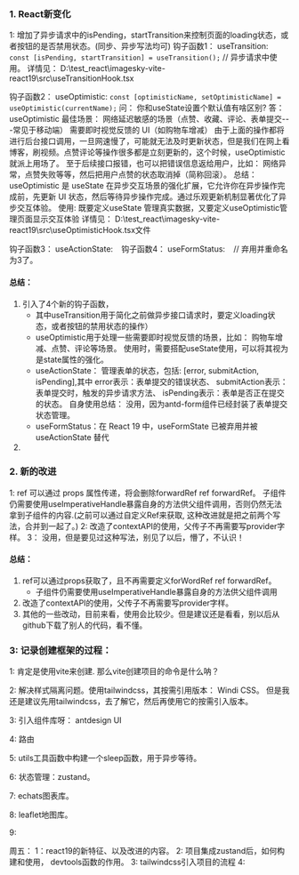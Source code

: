 ### 1. React新变化
1: 增加了异步请求中的isPending，startTransition来控制页面的loading状态，或者按钮的是否禁用状态。(同步、异步写法均可)
钩子函数1： useTransition: `  const [isPending, startTransition] = useTransition(); ` // 异步请求中使用。
详情见： D:\test_react\imagesky-vite-react19\src\useTransitionHook.tsx

钩子函数2： useOptimistic: ` const [optimisticName, setOptimisticName] = useOptimistic(currentName); `
问： 你和useState设置个默认值有啥区别?
答： useOptimistic 最佳场景‌：
网络延迟敏感的场景（点赞、收藏、评论、表单提交---常见于移动端）
需要即时视觉反馈的 UI（如购物车增减）
由于上面的操作都将进行后台接口调用，一旦网速慢了，可能就无法及时更新状态，但是我们在网上看博客，刷视频。点赞评论等操作很多都是立刻更新的，这个时候，useOptimistic 就派上用场了。
至于后续接口报错，也可以把错误信息返给用户，比如： 网络异常，点赞失败等等，然后把用户点赞的状态取消掉（简称回滚）。
总结： 
useOptimistic 是 useState 在‌异步交互场景‌的强化扩展，它允许你在异步操作完成前，先更新 UI 状态，然后等待异步操作完成。通过乐观更新机制显著优化了异步交互体验。
使用: 
既要定义useState 管理真实数据，又要定义useOptimistic管理页面显示交互体验
详情见： D:\test_react\imagesky-vite-react19\src\useOptimisticHook.tsx文件 

钩子函数3： useActionState: ` `
钩子函数4： useFormStatus: ` `  // 弃用并重命名为3了。

#### 总结：
 1. 引入了4个新的钩子函数，
     - 其中useTransition用于简化之前做异步接口请求时，要定义loading状态，或者按钮的禁用状态的操作）
     - useOptimistic用于处理一些需要即时视觉反馈的场景，比如： 购物车增减、点赞、评论等场景。 使用时，需要搭配useState使用，可以将其视为是state属性的强化。
     - useActionState： 管理表单的状态，包括: [error, submitAction, isPending],其中 error表示：表单提交的错误状态、 submitAction表示：表单提交时，触发的异步请求方法、 isPending表示：表单是否正在提交的状态。 自身使用总结： 没用，因为antd-form组件已经封装了表单提交状态管理。
     - useFormStatus：在 React 19 中，‌useFormState 已被弃用并被 useActionState 替代‌
 2. 


### 2. 新的改进
1: ref 可以通过 props 属性传递，将会删除forwardRef ref forwardRef。 子组件仍需要使用useImperativeHandle暴露自身的方法供父组件调用，否则仍然无法拿到子组件的内容.(之前可以通过自定义Ref来获取, 这种改进就是把之前两个写法，合并到一起了。)
2: 改造了contextAPI的使用，父传子不再需要写provider字样。
3： 没用，但是要见过这种写法，别见了以后，懵了，不认识！


#### 总结：
 1. ref可以通过props获取了，且不再需要定义forWordRef ref forwardRef。
     - 子组件仍需要使用useImperativeHandle暴露自身的方法供父组件调用
 2. 改造了contextAPI的使用，父传子不再需要写provider字样。
 3. 其他的一些改动，目前来看，使用会比较少。但是建议还是看看，别以后从github下载了别人的代码，看不懂。



### 3: 记录创建框架的过程：
1: 肯定是使用vite来创建. 那么vite创建项目的命令是什么呐？

2: 解决样式隔离问题。使用tailwindcss，其按需引用版本： Windi CSS。 但是我还是建议先用tailwindcss，去了解它，然后再使用它的按需引入版本。

3: 引入组件库呀： antdesign UI

4: 路由

5: utils工具函数中构建一个sleep函数，用于异步等待。

6: 状态管理：zustand。

7: echats图表库。

8: leaflet地图库。

9: 



周五： 
1：react19的新特征、以及改进的内容。
2: 项目集成zustand后，如何构建和使用， devtools函数的作用。
3: tailwindcss引入项目的流程
4:  